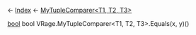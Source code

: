 ← [Index](Api-Index) ← [MyTupleComparer<T1, T2, T3>](VRage.MyTupleComparer`3)

[bool](System.Boolean) bool VRage.MyTupleComparer<T1, T2, T3>.Equals(x, y)()
